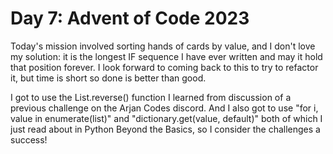 # Day 7: Advent of Code 2023

Today's mission involved sorting hands of cards by value, and I don't love my solution: it is the longest IF sequence I have ever written and may it hold that position forever. I look forward to coming back to this to try to refactor it, but time is short so done is better than good.

I got to use the List.reverse() function I learned from discussion of a previous challenge on the Arjan Codes discord. And I also got to use "for i, value in enumerate(list)" and "dictionary.get(value, default)" both of which I just read about in Python Beyond the Basics, so I consider the challenges a success!
